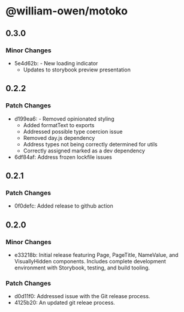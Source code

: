 # @william-owen/motoko

## 0.3.0

### Minor Changes

- 5e4d62b: - New loading indicator
  - Updates to storybook preview presentation

## 0.2.2

### Patch Changes

- d199ea6: - Removed opinionated styling
  - Added formatText to exports
  - Addressed possible type coercion issue
  - Removed day.js dependency
  - Address types not being correctly determined for utils
  - Correctly assigned marked as a dev dependency
- 6df84af: Address frozen lockfile issues

## 0.2.1

### Patch Changes

- 0f0defc: Added release to github action

## 0.2.0

### Minor Changes

- e33218b: Initial release featuring Page, PageTitle, NameValue, and VisuallyHidden components. Includes complete development environment with Storybook, testing, and build tooling.

### Patch Changes

- d0d11f0: Addressed issue with the Git release process.
- 4125b20: An updated git releae process.

